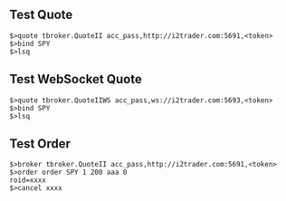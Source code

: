 ## Test Quote
```
$>quote tbroker.QuoteII acc_pass,http://i2trader.com:5691,<token>
$>bind SPY
$>lsq 
```

## Test WebSocket Quote
```
$>quote tbroker.QuoteIIWS acc_pass,ws://i2trader.com:5693,<token>
$>bind SPY
$>lsq 
```

## Test Order
```
$>broker tbroker.QuoteII acc_pass,http://i2trader.com:5691,<token>
$>order order SPY 1 200 aaa 0
roid=xxxx
$>cancel xxxx
```


